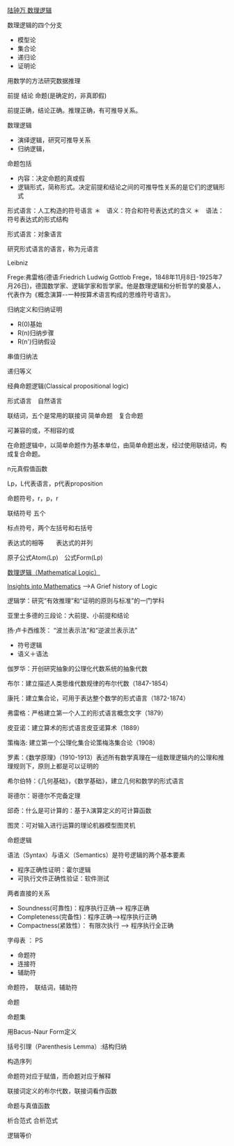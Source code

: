 [陆钟万 数理逻辑](https://www.bilibili.com/video/av9936866?from=search&seid=14344028886371409819)　

数理逻辑的四个分支
* 模型论   
* 集合论   
* 递归论   
* 证明论   

用数学的方法研究数据推理

前提 结论 命题(是确定的，非真即假)


前提正确，结论正确。推理正确，有可推导关系。

数理逻辑
* 演绎逻辑，研究可推导关系
* 归纳逻辑，

命题包括
* 内容：决定命题的真或假
* 逻辑形式，简称形式。决定前提和结论之间的可推导性关系的是它们的逻辑形式

形式语言：人工构造的符号语言
＊　语义：符合和符号表达式的含义
＊　语法：符号表达式的形式结构

形式语言：对象语言

研究形式语言的语言，称为元语言

Leibniz

Frege:弗雷格(德语:Friedrich Ludwig Gottlob Frege，1848年11月8日-1925年7月26日)，德国数学家、逻辑学家和哲学家。他是数理逻辑和分析哲学的奠基人，代表作为《概念演算--一种按算术语言构成的思维符号语言》。

归纳定义和归纳证明

* R(0)基始
* R(n)归纳步骤
* R(n')归纳假设

串值归纳法

递归等义

经典命题逻辑(Classical propositional logic)


形式语言　自然语言

联结词，五个是常用的联接词 简单命题　复合命题

可兼容的或，不相容的或


在命题逻辑中，以简单命题作为基本单位，由简单命题出发，经过使用联结词，构成复合命题。

n元真假值函数


Lp，L代表语言，p代表proposition

命题符号，r，p，r

联结符号 五个

标点符号，两个左括号和右括号

表达式的相等　　表达式的并列

原子公式Atom(Lp)　公式Form(Lp)

[数理逻辑（Mathematical Logic）](https://yiqinnju.github.io/course/MathLogic/MathLogic.html)

[Insights into Mathematics](https://www.youtube.com/user/njwildberger)  -->A Grief history of Logic


逻辑学：研究“有效推理”和“证明的原则与标准”的一门学科

亚里士多德的三段论：大前提、小前提和结论

扬·卢卡西维茨： “波兰表示法”和“逆波兰表示法”

* 符号逻辑
* 语义＋语法

伽罗华：开创研究抽象的公理化代数系统的抽象代数

布尔：建立描述人类思维代数规律的布尔代数（1847-1854）

康托：建立集合论，可用于表达整个数学的形式语言（1872-1874）

弗雷格：严格建立第一个人工的形式语言概念文字（1879）

皮亚诺：建立算术的形式语言皮亚诺算术（1889）

策梅洛: 建立第一个公理化集合论策梅洛集合论（1908）


罗素：《数学原理》（1910-1913）表述所有数学真理在一组数理逻辑内的公理和推理规则下，原则上都是可以证明的

希尔伯特：《几何基础》，《数学基础》，建立几何和数学的形式语言

哥德尔：哥德尔不完备定理

邱奇：什么是可计算的：基于λ演算定义的可计算函数

图灵：可对输入进行运算的理论机器模型图灵机

命题逻辑

语法（Syntax）与语义（Semantics）是符号逻辑的两个基本要素


* 程序正确性证明：霍尔逻辑
* 可执行文件正确性验证：软件测试

两者直接的关系
* Soundness(可靠性)：程序执行正确--> 程序正确
* Completeness(完备性)：程序正确-->程序执行正确
* Compactness(紧致性）： 有限次执行 --> 程序执行全正确


字母表 ： PS
* 命题符
* 连接符
* 辅助符

命题符，　联结词，辅助符

命题

命题集

用Bacus-Naur Form定义

括号引理（Parenthesis Lemma）:结构归纳

构造序列

命题符对应于赋值，而命题对应于解释

联接词定义的布尔代数，联接词看作函数


命题与真值函数

析合范式 合析范式

逻辑等价
